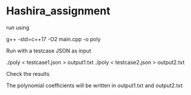# Hashira_assignment
run using

g++ -std=c++17 -O2 main.cpp -o poly


Run with a testcase JSON as input

./poly < testcase1.json > output1.txt
./poly < testcase2.json > output2.txt


Check the results

The polynomial coefficients will be written in output1.txt and output2.txt
